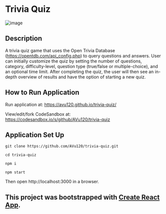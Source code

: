 # Trivia Quiz

![image](https://user-images.githubusercontent.com/38395166/85216632-2bedec80-b3ca-11ea-90c1-e8c78bfec1fd.png)

## Description

A trivia quiz game that uses the Open Trivia Database (https://opentdb.com/api_config.php) to query questions and answers. User can initially customize the quiz by setting the number of questions, category, difficulty-level, question type (true/false or multiple-choice), and an optional time limit. After completing the quiz, the user will then see an in-depth overview of results and have the option of starting a new quiz.

## How to Run Application

Run application at: https://avu120.github.io/trivia-quiz/

View/edit/fork CodeSandbox at: https://codesandbox.io/s/github/AVu120/trivia-quiz

## Application Set Up

`git clone https://github.com/AVu120/trivia-quiz.git`

`cd trivia-quiz`

`npm i`

`npm start`

Then open http://localhost:3000 in a browser.

## This project was bootstrapped with [Create React App](https://github.com/facebook/create-react-app).
